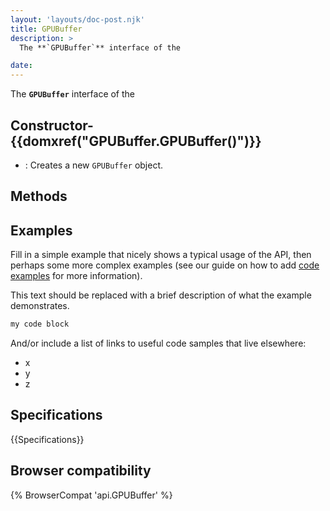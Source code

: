 ```yaml
---
layout: 'layouts/doc-post.njk'
title: GPUBuffer
description: >
  The **`GPUBuffer`** interface of the  

date: 
---
```


The **`GPUBuffer`** interface of the  





 ## Constructor- {{domxref("GPUBuffer.GPUBuffer()")}}
  - : Creates a new `GPUBuffer` object.





## Methods



## Examples

Fill in a simple example that nicely shows a typical usage of the API, then perhaps some more complex examples (see our guide on how to add [code examples](/en-US/docs/MDN/Contribute/Structures/Code_examples) for more information).

This text should be replaced with a brief description of what the example demonstrates.

```js
my code block
```

And/or include a list of links to useful code samples that live elsewhere:

*   x
*   y
*   z

## Specifications

{{Specifications}}

## Browser compatibility

{% BrowserCompat 'api.GPUBuffer' %}

